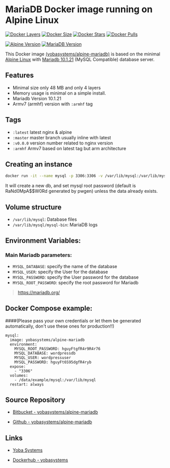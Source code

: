 # MariaDB Docker image running on Alpine Linux

[![Docker Layers](https://img.shields.io/badge/docker%20layers-4-blue.svg?maxAge=2592000?style=flat-square)](https://hub.docker.com/r/yobasystems/alpine-mariadb/) [![Docker Size](https://img.shields.io/badge/docker%20size-48%20MB-blue.svg?maxAge=2592000?style=flat-square)](https://hub.docker.com/r/yobasystems/alpine-mariadb/) [![Docker Stars](https://img.shields.io/docker/stars/yobasystems/alpine-mariadb.svg?maxAge=2592000?style=flat-square)](https://hub.docker.com/r/yobasystems/alpine-mariadb/) [![Docker Pulls](https://img.shields.io/docker/pulls/yobasystems/alpine-mariadb.svg?maxAge=2592000?style=flat-square)](https://hub.docker.com/r/yobasystems/alpine-mariadb/)

[![Alpine Version](https://img.shields.io/badge/alpine%20version-v3.5-green.svg?maxAge=2592000?style=flat-square)](http://alpinelinux.org/) [![MariaDB Version](https://img.shields.io/badge/Mariadb%20version-v10.1.21-green.svg?maxAge=2592000?style=flat-square)](https://mariadb.org/)


This Docker image [(yobasystems/alpine-mariadb)](https://hub.docker.com/r/yobasystems/alpine-mariadb/) is based on the minimal [Alpine Linux](http://alpinelinux.org/) with [Mariadb 10.1.21](https://mariadb.org/) (MySQL Compatible) database server.


## Features

  * Minimal size only 48 MB and only 4 layers
  * Memory usage is minimal on a simple install.
  * Mariadb Version 10.1.21
  * Armv7 (armhf) version with ```:armhf``` tag

## Tags

* ```:latest``` latest nginx & alpine
* ```:master``` master branch usually inline with latest
* ```:v0.0.0``` version number related to nginx version
* ```:armhf``` Armv7 based on latest tag but arm architecture



## Creating an instance


```bash
docker run -it --name mysql -p 3306:3306 -v /var/lib/mysql:/var/lib/mysql -e MYSQL_DATABASE=wordpressdb -e MYSQL_USER=wordpressuser -e MYSQL_PASSWORD=hguyFt6S95dgfR4ryb -e MYSQL_ROOT_PASSWORD=hguyFtgfR4r9R4r76 yobasystems/alpine-mariadb

```
It will create a new db, and set mysql root password (default is RaNd0MpA$$W0Rd generated by pwgen) unless the data already exists.


## Volume structure

* `/var/lib/mysql`: Database files
* `/var/lib/mysql/mysql-bin`: MariaDB logs


## Environment Variables:

### Main Mariadb parameters:
* `MYSQL_DATABASE`: specify the name of the database
* `MYSQL_USER`: specify the User for the database
* `MYSQL_PASSWORD`: specify the User password for the database
* `MYSQL_ROOT_PASSWORD`: specify the root password for Mariadb

> https://mariadb.org/

## Docker Compose example:
####(Please pass your own credentials or let them be generated automatically, don't use these ones for production!!)

```yalm
mysql:
  image: yobasystems/alpine-mariadb
  environment:
    MYSQL_ROOT_PASSWORD: hguyFtgfR4r9R4r76
    MYSQL_DATABASE: wordpressdb
    MYSQL_USER: wordpressuser
    MYSQL_PASSWORD: hguyFt6S95dgfR4ryb
  expose:
    - "3306"
  volumes:
    - /data/example/mysql:/var/lib/mysql
  restart: always
```

## Source Repository

* [Bitbucket - yobasystems/alpine-mariadb](https://bitbucket.org/yobasystems/alpine-mariadb/)

* [Github - yobasystems/alpine-mariadb](https://github.com/yobasystems/alpine-mariadb)

## Links

* [Yoba Systems](https://www.yobasystems.co.uk/)

* [Dockerhub - yobasystems](https://hub.docker.com/u/yobasystems/)
